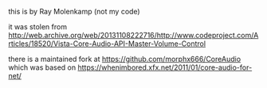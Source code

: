this is by Ray Molenkamp (not my code)

it was stolen from http://web.archive.org/web/20131108222716/http://www.codeproject.com/Articles/18520/Vista-Core-Audio-API-Master-Volume-Control

there is a maintained fork at https://github.com/morphx666/CoreAudio which was based on https://whenimbored.xfx.net/2011/01/core-audio-for-net/

